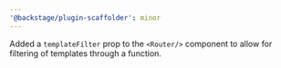 ```yaml
---
'@backstage/plugin-scaffolder': minor
---
```


Added a `templateFilter` prop to the `<Router/>` component to allow for filtering of templates through a function.
